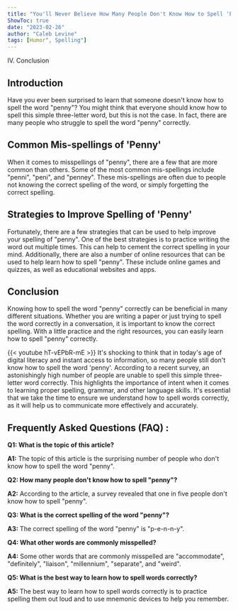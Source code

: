 ```yaml
---
title: "You'll Never Believe How Many People Don't Know How to Spell 'Penny'!"
ShowToc: true 
date: "2023-02-26"
author: "Caleb Levine" 
tags: [Humor", Spelling"]
---
```

IV. Conclusion

## Introduction

Have you ever been surprised to learn that someone doesn't know how to spell the word "penny"? You might think that everyone should know how to spell this simple three-letter word, but this is not the case. In fact, there are many people who struggle to spell the word "penny" correctly. 

## Common Mis-spellings of 'Penny'

When it comes to misspellings of "penny", there are a few that are more common than others. Some of the most common mis-spellings include "penni", "peni", and "penney". These mis-spellings are often due to people not knowing the correct spelling of the word, or simply forgetting the correct spelling.

## Strategies to Improve Spelling of 'Penny'

Fortunately, there are a few strategies that can be used to help improve your spelling of "penny". One of the best strategies is to practice writing the word out multiple times. This can help to cement the correct spelling in your mind. Additionally, there are also a number of online resources that can be used to help learn how to spell "penny". These include online games and quizzes, as well as educational websites and apps. 

## Conclusion

Knowing how to spell the word "penny" correctly can be beneficial in many different situations. Whether you are writing a paper or just trying to spell the word correctly in a conversation, it is important to know the correct spelling. With a little practice and the right resources, you can easily learn how to spell "penny" correctly.

{{< youtube hT-vEPbR-mE >}} 
It's shocking to think that in today's age of digital literacy and instant access to information, so many people still don't know how to spell the word 'penny'. According to a recent survey, an astonishingly high number of people are unable to spell this simple three-letter word correctly. This highlights the importance of intent when it comes to learning proper spelling, grammar, and other language skills. It's essential that we take the time to ensure we understand how to spell words correctly, as it will help us to communicate more effectively and accurately.

## Frequently Asked Questions (FAQ) :
**Q1: What is the topic of this article?**

**A1:** The topic of this article is the surprising number of people who don't know how to spell the word "penny". 

**Q2: How many people don't know how to spell "penny"?**

**A2:** According to the article, a survey revealed that one in five people don't know how to spell "penny". 

**Q3: What is the correct spelling of the word "penny"?**

**A3:** The correct spelling of the word "penny" is "p-e-n-n-y". 

**Q4: What other words are commonly misspelled?**

**A4:** Some other words that are commonly misspelled are "accommodate", "definitely", "liaison", "millennium", "separate", and "weird". 

**Q5: What is the best way to learn how to spell words correctly?**

**A5:** The best way to learn how to spell words correctly is to practice spelling them out loud and to use mnemonic devices to help you remember.






